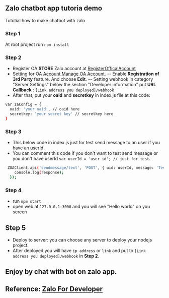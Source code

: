 ## Zalo chatbot app tutoria demo
Tutotial how to make chatbot with zalo

### Step 1
At root project run `npm install`

### Step 2
- Register OA **STORE** Zalo account at [RegisterOfficalAccount](https://oa.zalo.me/manage/oa?option=create)
- Setting for OA [Account Manage OA Account](https://developers.zalo.me/oa/openapi/manage/oas). 
-- Enable **Registration of 3rd Party** feature. And choose **Edit**.
-- Setting webhook in category "Server Settings" below the section  "Developer information" put **URL Callback** : `[Link address you deployed]/webhook`
- After that, put your **oaid** and **secretkey** in index.js file at this code: 
```sh
var zaConfig = {
  oaid: 'your oaid', // oaid here
  secretkey: 'your secret key' // secretkey here
}
```
### Step 3
- This below code in index.js just for test send message to an user if you have an userId.
- You can comment this code if you don't want to test send message or you don't have userId `var userId = 'user id'; // just for test`.
```sh
 ZOAClient.api('sendmessage/text', 'POST', { uid: userId, message: 'Test message!' + date }, function (response) {
    console.log(response);
  });
```
### Step 4
- run `npm start`
- open web at `127.0.0.1:3000` and you will see "Hello world" on you screen

## Step 5
- Deploy to server: you can choose any server to deploy your nodejs project.
- After deployed you will have `ip address` or `link` and put to `[Link address you deployed]/webhook` in **Step 2**.

## Enjoy by chat with bot on zalo app.

## Reference: [Zalo For Developer](developers.zalo.me)

